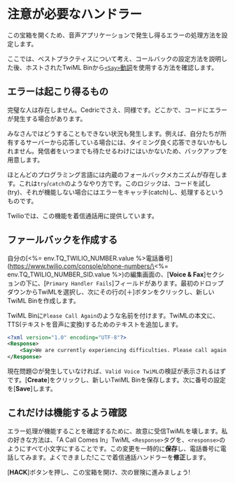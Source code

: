 # 注意が必要なハンドラー

この宝箱を開くため、音声アプリケーションで発生し得るエラーの処理方法を設定します。

ここでは、ベストプラクティスについて考え、コールバックの設定方法を説明した後、ホストされたTwiML Binから[`<Say>`動詞](https://www.twilio.com/docs/voice/twiml/say)を使用する方法を確認します。

## エラーは起こり得るもの

完璧な人は存在しません。Cedricでさえ、同様です。どこかで、コードにエラーが発生する場合があります。

みなさんではどうすることもできない状況も発生します。例えば、自分たちが所有するサーバーから応答している場合には、タイミング良く応答できないかもしれません。発信者をいつまでも待たせるわけにはいかないため、バックアップを用意します。

ほとんどのプログラミング言語には内蔵のフォールバックメカニズムが存在します。これは`try`/`catch`のようなやり方です。このロジックは、コードを試し(try)、それが機能しない場合にはエラーをキャッチ(catch)し、処理するというものです。

Twilioでは、この機能を着信通話用に提供しています。

## ファールバックを作成する

自分の\[\<%= env.TQ_TWILIO_NUMBER.value %>電話番号](https://www.twilio.com/console/phone-numbers/\<%= env.TQ_TWILIO_NUMBER_SID.value %>)の編集画面の、[**Voice \& Fax**]セクションの下に、[`Primary Handler Fails`]フィールドがあります。最初のドロップダウンからTwiMLを選択し、次にその行の[＋]ボタンをクリックし、新しいTwiML Binを作成します。

TwiML Binに`Please Call Again`のような名前を付けます。TwiMLの本文に、TTS(テキストを音声に変換)するためのテキストを追加します。

```xml
<?xml version="1.0" encoding="UTF-8"?>
<Response>
    <Say>We are currently experiencing difficulties. Please call again.</Say>
</Response>
```

現在問題😉が発生していなければ、`Valid Voice TwiML`の検証が表示されるはずです。[**Create**]をクリックし、新しいTwiML Binを保存します。次に番号の設定を[**Save**]します。

## これだけは機能するよう確認

エラー処理が機能することを確認するために、故意に受信TwiMLを壊します。私の好きな方法は、「A Call Comes In」TwiML&nbsp;`<Response>`タグを、`<response>`のようにすべて小文字にすることです。この変更を一時的に**保存**し、電話番号に電話してみます。よくできました!ここで着信通話ハンドラーを**修正**します。

[**HACK**]ボタンを押し、この宝箱を開け、次の冒険に進みましょう!